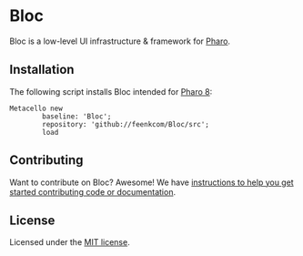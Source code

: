 # Bloc 

Bloc is a low-level UI infrastructure & framework for [Pharo](http://pharo.org/).

## Installation

The following script installs Bloc intended for [Pharo 8](https://pharo.org/download):<br>

```smalltalk
Metacello new
        baseline: 'Bloc';
        repository: 'github://feenkcom/Bloc/src';
        load
```

## Contributing

Want to contribute on Bloc? Awesome!
We have [instructions to help you get started contributing code or documentation][contributing].

## License

Licensed under the [MIT license][license].

[license]: ./LICENSE
[contributing]: ./CONTRIBUTING.md
